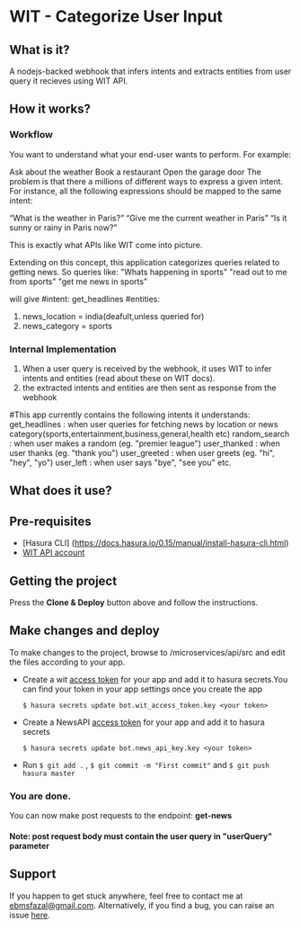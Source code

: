 # WIT - Categorize User Input

## What is it?

A nodejs-backed webhook that infers intents and extracts entities from user query it recieves using WIT API.

## How it works?

### Workflow

You want to understand what your end-user wants to perform. For example:

Ask about the weather
Book a restaurant
Open the garage door
The problem is that there a millions of different ways to express a given intent. For instance, all the following expressions should be mapped to the same intent:

“What is the weather in Paris?”
“Give me the current weather in Paris”
“Is it sunny or rainy in Paris now?”

This is exactly what APIs like WIT come into picture.

Extending on this concept, this application categorizes queries related to getting news.
So queries like:
"Whats happening in sports" 
"read out to me from sports"
"get me news in sports"

will give 
#intent: 
get_headlines
#entities:
1. news_location = india(deafult,unless queried for)
2. news_category = sports

### Internal Implementation

1. When a user query is received by the webhook, it uses WIT to infer intents and entities (read about these on WIT docs).
2. the extracted intents and entities are then sent as response from the webhook

#This app currently contains the following intents it understands:
get_headlines : when user queries for fetching news by location or news category(sports,entertainment,business,general,health etc)
random_search : when user makes a random (eg. "premier league")
user_thanked : when user thanks (eg. "thank you")
user_greeted : when user greets (eg. "hi", "hey", "yo")
user_left : when user says "bye", "see you" etc.


## What does it use?

## Pre-requisites
* [Hasura CLI] (https://docs.hasura.io/0.15/manual/install-hasura-cli.html)
* [WIT API account](https://wit.ai/docs)

## Getting the project
Press the **Clone & Deploy** button above and follow the instructions.

## Make changes and deploy
To make changes to the project, browse to /microservices/api/src and edit the files according to your app.

* Create a wit [access token](https://wit.ai/) for your app and add it to hasura secrets.You can find your token in your app settings once you create the app

     ``` $ hasura secrets update bot.wit_access_token.key <your token> ```

* Create a NewsAPI [access token](https://newsapi.org/register) for your app and add it to hasura secrets

     ``` $ hasura secrets update bot.news_api_key.key <your token> ```

* Run 
```$ git add .```
, ```$ git commit -m "First commit"```
 and ```$ git push hasura master```

### You are done. 
You can now make post requests to the endpoint: **get-news**

#### Note: **post request body must contain the user query in "userQuery" parameter**

## Support
If you happen to get stuck anywhere, feel free to contact me at ebmsfazal@gmail.com. Alternatively, if you find a bug, you can raise an issue [here](https://github.com/fazalilahi666/hpdf-group-task/issues).
